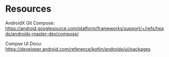 # Resources
AndroidX Git Compose:
https://android.googlesource.com/platform/frameworks/support/+/refs/heads/androidx-master-dev/compose/

Compse UI Docu:
https://developer.android.com/reference/kotlin/androidx/ui/packages